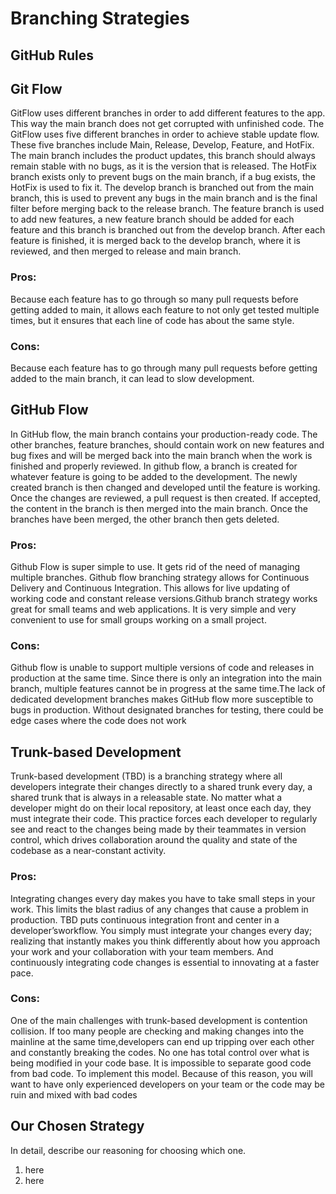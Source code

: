 # Branching Strategies

## GitHub Rules

## Git Flow
GitFlow uses different branches in order to add different features to
the app. This way the main branch does not get corrupted with
unfinished code. The GitFlow uses five different branches in order to
achieve stable update flow. These five branches include Main, Release,
Develop, Feature, and HotFix. The main branch includes the product
updates, this branch should always remain stable with no bugs, as it
is the version that is released. The HotFix branch exists only to
prevent bugs on the main branch, if a bug exists, the HotFix is used
to fix it. The develop branch is branched out from the main branch,
this is used to prevent any bugs in the main branch and is the final
filter before merging back to the release branch. The feature branch
is used to add new features, a new feature branch should be added for
each feature and this branch is branched out from the develop
branch. After each feature is finished, it is merged back to the
develop branch, where it is reviewed, and then merged to release and
main branch.
### Pros:
Because each feature has to go through so many pull requests before
getting added to main, it allows each feature to not only get tested
multiple times, but it ensures that each line of code has about the
same style.
  
### Cons:
Because each feature has to go through many pull requests before
getting added to the main branch, it can lead to slow development.
  
## GitHub Flow
In GitHub flow, the main branch contains your production-ready
code. The other branches, feature branches, should contain work on new
features and bug fixes and will be merged back into the main branch
when the work is finished and properly reviewed. In github flow, a
branch is created for whatever feature is going to be added to the
development. The newly created branch is then changed and developed
until the feature is working. Once the changes are reviewed, a pull
request is then created. If accepted, the content in the branch is
then merged into the main branch. Once the branches have been merged,
the other branch then gets deleted.

  
### Pros:
Github Flow is super simple to use. It gets rid of the need of
managing multiple branches. Github flow branching strategy allows for
Continuous Delivery and Continuous Integration. This allows for live
updating of working code and constant release versions.Github branch
strategy works great for small teams and web applications. It is very
simple and very convenient to use for small groups working on a small
project.

### Cons:
Github flow is unable to support multiple versions of code and
releases in production at the same time. Since there is only an
integration into the main branch, multiple features cannot be in
progress at the same time.The lack of dedicated development branches
makes GitHub flow more susceptible to bugs in production. Without
designated branches for testing, there could be edge cases where the
code does not work	

## Trunk-based Development
Trunk-based development (TBD) is a branching strategy where all
developers integrate their changes directly to a shared trunk every
day, a shared trunk that is always in a releasable state. No matter
what a developer might do on their local repository, at least once
each day, they must integrate their code. This practice forces each
developer to regularly see and react to the changes being made by
their teammates in version control, which drives collaboration around
the quality and state of the codebase as a near-constant activity.


### Pros:	
Integrating changes every day makes you have to take small steps in
your work. This limits the blast radius of any changes that cause a
problem in production. TBD puts continuous integration front and center
in a developer’sworkflow. You simply must integrate your changes every
day; realizing that instantly makes you think differently about how
you approach your work and your collaboration with your team
members. And continuously integrating code changes is essential to
innovating at a faster pace.

	  
### Cons:
One of the main challenges with trunk-based development is contention
collision. If too many people are checking and making changes into the
mainline at the same time,developers can end up tripping over each
other and constantly breaking the codes. No one has total control over
what is being modified in your code base. It is impossible to separate
good code from bad code. To implement this model. Because of this
reason, you will want to have only experienced developers on your team
or the code may be ruin and mixed with bad codes
	  
## Our Chosen Strategy
	  
In detail, describe our reasoning for choosing which one.

1. here
2. here
